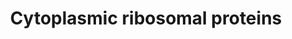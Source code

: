 ---
annotations:
- type: Pathway Ontology
  value: ribosome biogenesis pathway
authors:
- Kdahlquist
- MaintBot
- M.Braymer
- Khanspers
- Christine Chichester
- Eweitz
description: The contents of this pathway represents the ribosomal proteins involved
  in translation.
last-edited: 2021-05-16
organisms:
- Mus musculus
redirect_from:
- /index.php/Pathway:WP163
- /instance/WP163
schema-jsonld:
- '@context': https://schema.org/
  '@id': https://wikipathways.github.io/pathways/WP163.html
  '@type': Dataset
  creator:
    '@type': Organization
    name: WikiPathways
  description: The contents of this pathway represents the ribosomal proteins involved
    in translation.
  keywords:
  - Rps6ka2
  - Rpl9
  - Rpl28
  - Rps29
  - Rps21
  - Rplp2
  - Rpl27a
  - Rpl19
  - Rpl30
  - Rps6kb2
  - L40e
  - Rpl12
  - Rps13
  - Rps12
  - Rpl10a
  - Rpl13a
  - Rpl27
  - Rps5
  - Rpl37a
  - Rps16
  - Rpl32-ps
  - Rps25
  - Rpl18
  - Rpl24
  - Rps27
  - Rps20
  - Rpl21
  - Rpl6
  - Rpl17
  - Rps17
  - Rpl5
  - Rps6ka1
  - Rps15
  - Rpl41
  - Rpl18a
  - Rpl15
  - Rpl11
  - Arbp
  - Rps23
  - Rps27a
  - Rps6
  - S9e
  - Rplp1
  - Rps14
  - Rpl22
  - Fau
  - Rps10
  - Rpl10
  - Rps7
  - Rpl4
  - Rps28
  - Lamr1
  - Rps18
  - Rpl32
  - Rps26
  - Rps6ka3
  - Rpl26
  - Rpl29
  - Rpl13
  - Rps3
  - Rpl8
  - Rps11
  - Rpl3
  - Rpl31
  - Rpl7
  - Rps19
  - Rpl35a
  - Rps15a
  - Rps8
  - Rpl38
  - Rpl36a
  - Rpl37
  - Rpl36
  - Rps2
  - Rps4x
  - Rpl7a
  - Rps3a
  - Rpl39
  - L14e
  - Rpl35
  - Rps24
  - 1100001I22Rik
  - Rpl23a
  license: CC0
  name: Cytoplasmic ribosomal proteins
seo: CreativeWork
title: Cytoplasmic ribosomal proteins
wpid: WP163
---